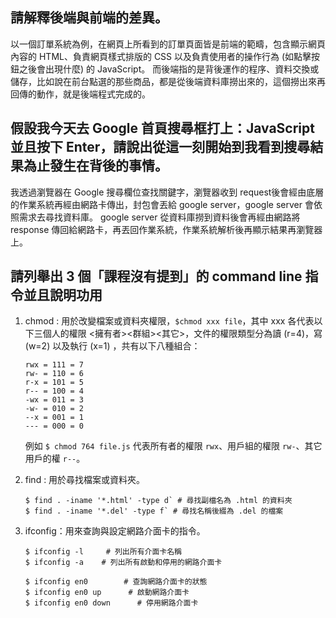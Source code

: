 ## 請解釋後端與前端的差異。
以一個訂單系統為例，在網頁上所看到的訂單頁面皆是前端的範疇，包含顯示網頁內容的 HTML、負責網頁樣式排版的 CSS 以及負責使用者的操作行為 (如點擊按鈕之後會出現什麼) 的 JavaScript。
而後端指的是背後運作的程序、資料交換或儲存，比如說在前台點選的那些商品，都是從後端資料庫撈出來的，這個撈出來再回傳的動作，就是後端程式完成的。

## 假設我今天去 Google 首頁搜尋框打上：JavaScript 並且按下 Enter，請說出從這一刻開始到我看到搜尋結果為止發生在背後的事情。
我透過瀏覽器在 Google 搜尋欄位查找關鍵字，瀏覽器收到 request後會經由底層的作業系統再經由網路卡傳出，封包會丟給 google server，google server 會依照需求去尋找資料庫。
google server 從資料庫撈到資料後會再經由網路將 response 傳回給網路卡，再丟回作業系統，作業系統解析後再顯示結果再瀏覽器上。


## 請列舉出 3 個「課程沒有提到」的 command line 指令並且說明功用
1. chmod : 用於改變檔案或資料夾權限，`$chmod xxx file`，其中 xxx 各代表以下三個人的權限 <擁有者><群組><其它>，文件的權限類型分為讀 (r=4)，寫 (w=2) 以及執行 (x=1) ，共有以下八種組合：
	```
	rwx = 111 = 7
	rw- = 110 = 6
	r-x = 101 = 5
	r-- = 100 = 4
	-wx = 011 = 3
	-w- = 010 = 2
	--x = 001 = 1
	--- = 000 = 0
	```
	例如 `$ chmod 764 file.js` 代表所有者的權限 `rwx`、用戶組的權限 `rw-`、其它用戶的權 `r--`。

2. find : 用於尋找檔案或資料夾。
	```
	$ find . -iname '*.html' -type d` # 尋找副檔名為 .html 的資料夾
	$ find . -iname '*.del' -type f` # 尋找名稱後綴為 .del 的檔案
	```
	
3. ifconfig：用來查詢與設定網路介面卡的指令。
	```
	$ ifconfig -l     # 列出所有介面卡名稱
	$ ifconfig -a    # 列出所有啟動和停用的網路介面卡

	$ ifconfig en0        # 查詢網路介面卡的狀態
	$ ifconfig en0 up      # 啟動網路介面卡
	$ ifconfig en0 down      # 停用網路介面卡
	```